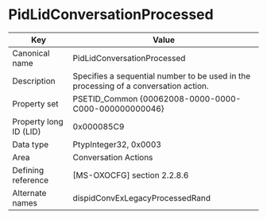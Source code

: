 # PidLidConversationProcessed

| Key | Value |
|---|---|
| Canonical name | PidLidConversationProcessed |
| Description | Specifies a sequential number to be used in the processing of a conversation action. |
| Property set | PSETID_Common {00062008-0000-0000-C000-000000000046} |
| Property long ID (LID) | 0x000085C9 |
| Data type | PtypInteger32, 0x0003 |
| Area | Conversation Actions |
| Defining reference | [MS-OXOCFG] section 2.2.8.6 |
| Alternate names | dispidConvExLegacyProcessedRand |
